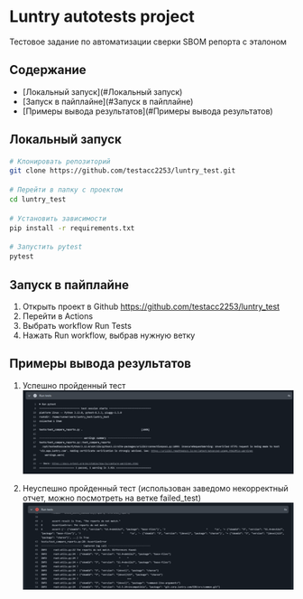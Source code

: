 # Luntry autotests project

Тестовое задание по автоматизации сверки SBOM репорта с эталоном

## Содержание

- [Локальный запуск](#Локальный запуск)
- [Запуск в пайплайне](#Запуск в пайплайне)
- [Примеры вывода результатов](#Примеры вывода результатов)

## Локальный запуск

```bash
# Клонировать репозиторий
git clone https://github.com/testacc2253/luntry_test.git

# Перейти в папку с проектом
cd luntry_test

# Установить зависимости
pip install -r requirements.txt

# Запустить pytest
pytest
```

## Запуск в пайплайне

1. Открыть проект в Github https://github.com/testacc2253/luntry_test
2. Перейти в Actions
3. Выбрать workflow Run Tests
4. Нажать Run workflow, выбрав нужную ветку

## Примеры вывода результатов

1. Успешно пройденный тест
![Screenshot](images/screenshot_success.png)

2. Неуспешно пройденный тест (использован заведомо некорректный отчет, можно посмотреть на ветке failed_test)
![Screenshot](images/screenshot_fail.png)